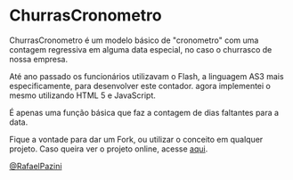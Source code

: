 ChurrasCronometro
=================

ChurrasCronometro é um modelo básico de "cronometro" com uma contagem regressiva em alguma data especial, no caso o churrasco de nossa empresa.

Até ano passado os funcionários utilizavam o Flash, a linguagem AS3 mais especificamente, para desenvolver este contador. agora implementei o mesmo utilizando HTML 5 e JavaScript.

É apenas uma função básica que faz a contagem de dias faltantes para a data.

Fique a vontade para dar um Fork, ou utilizar o conceito em qualquer projeto. Caso queira ver o projeto online, acesse [aqui](http://churrascronometro.7gbr.com).


[@RafaelPazini](http://twitter.com/RafaelPazini)
